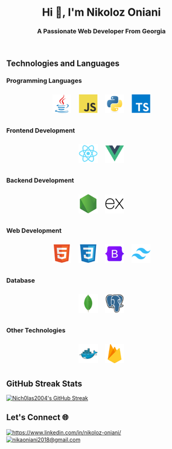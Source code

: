 <h1 align="center">Hi 👋, I'm Nikoloz Oniani</h1>
<h3 align="center">A Passionate Web Developer From Georgia</h3>

<br/>

## Technologies and Languages

### Programming Languages
<span style="display: flex; flex-wrap: wrap; justify-content: center;">
  <a href="https://www.oracle.com/java/"><img src="https://raw.githubusercontent.com/devicons/devicon/master/icons/java/java-original.svg" alt="Java" style="width: 50px; margin: 10px; transition: transform 0.3s ease-in-out;"/></a>
  <a href="https://developer.mozilla.org/en-US/docs/Web/JavaScript"><img src="https://raw.githubusercontent.com/devicons/devicon/master/icons/javascript/javascript-original.svg" alt="JavaScript" style="width: 50px; margin: 10px; transition: transform 0.3s ease-in-out;"/></a>
  <a href="https://www.python.org/"><img src="https://raw.githubusercontent.com/devicons/devicon/master/icons/python/python-original.svg" alt="Python" style="width: 50px; margin: 10px; transition: transform 0.3s ease-in-out;"/></a>
  <a href="https://www.typescriptlang.org/"><img src="https://raw.githubusercontent.com/devicons/devicon/master/icons/typescript/typescript-original.svg" alt="TypeScript" style="width: 50px; margin: 10px; transition: transform 0.3s ease-in-out;"/></a>
</span>

### Frontend Development
<span style="display: flex; flex-wrap: wrap; justify-content: center;">
  <a href="https://reactjs.org/"><img src="https://raw.githubusercontent.com/devicons/devicon/master/icons/react/react-original.svg" alt="React" style="width: 50px; margin: 10px; transition: transform 0.3s ease-in-out;"/></a>
  <a href="https://vuejs.org/"><img src="https://raw.githubusercontent.com/devicons/devicon/master/icons/vuejs/vuejs-original.svg" alt="Vue.js" style="width: 50px; margin: 10px; transition: transform 0.3s ease-in-out;"/></a>
</span>

### Backend Development
<span style="display: flex; flex-wrap: wrap; justify-content: center;">
  <a href="https://nodejs.org/"><img src="https://raw.githubusercontent.com/devicons/devicon/master/icons/nodejs/nodejs-original.svg" alt="Node.js" style="width: 50px; margin: 10px; transition: transform 0.3s ease-in-out;"/></a>
  <a href="https://expressjs.com/"><img src="https://raw.githubusercontent.com/devicons/devicon/master/icons/express/express-original.svg" alt="Express.js" style="width: 50px; margin: 10px; transition: transform 0.3s ease-in-out;"/></a>
</span>

### Web Development
<span style="display: flex; flex-wrap: wrap; justify-content: center;">
  <a href="https://developer.mozilla.org/en-US/docs/Web/HTML"><img src="https://raw.githubusercontent.com/devicons/devicon/master/icons/html5/html5-original.svg" alt="HTML5" style="width: 50px; margin: 10px; transition: transform 0.3s ease-in-out;"/></a>
  <a href="https://developer.mozilla.org/en-US/docs/Web/CSS"><img src="https://raw.githubusercontent.com/devicons/devicon/master/icons/css3/css3-original.svg" alt="CSS3" style="width: 50px; margin: 10px; transition: transform 0.3s ease-in-out;"/></a>
  <a href="https://getbootstrap.com/"><img src="https://raw.githubusercontent.com/devicons/devicon/master/icons/bootstrap/bootstrap-original.svg" alt="Bootstrap" style="width: 50px; margin: 10px; transition: transform 0.3s ease-in-out;"/></a>
  <a href="https://tailwindcss.com/"><img src="https://raw.githubusercontent.com/devicons/devicon/master/icons/tailwindcss/tailwindcss-original.svg" alt="Tailwind CSS" style="width: 50px; margin: 10px; transition: transform 0.3s ease-in-out;"/></a>
</span>

### Database
<span style="display: flex; flex-wrap: wrap; justify-content: center;">
  <a href="https://www.mongodb.com/"><img src="https://raw.githubusercontent.com/devicons/devicon/master/icons/mongodb/mongodb-original.svg" alt="MongoDB" style="width: 50px; margin: 10px; transition: transform 0.3s ease-in-out;"/></a>
  <a href="https://www.postgresql.org/"><img src="https://raw.githubusercontent.com/devicons/devicon/master/icons/postgresql/postgresql-original.svg" alt="PostgreSQL" style="width: 50px; margin: 10px; transition: transform 0.3s ease-in-out;"/></a>
</span>

### Other Technologies
<span style="display: flex; flex-wrap: wrap; justify-content: center;">
  <a href="https://www.docker.com/"><img src="https://raw.githubusercontent.com/devicons/devicon/master/icons/docker/docker-original.svg" alt="Docker" style="width: 50px; margin: 10px; transition: transform 0.3s ease-in-out;"/></a>
  <a href="https://firebase.google.com/"><img src="https://raw.githubusercontent.com/devicons/devicon/master/icons/firebase/firebase-original.svg" alt="Firebase" style="width: 50px; margin: 10px; transition: transform 0.3s ease-in-out;"/></a>
</span>

## GitHub Streak Stats
[![Nich0las2004's GitHub Streak](https://github-readme-streak-stats.herokuapp.com/?user=Nich0las2004&theme=dark)](https://github.com/Nich0las2004)


## Let's Connect 🌐

<p align="left">
<a href="https://www.linkedin.com/in/nikoloz-oniani/" target="blank"><img align="center" src="https://raw.githubusercontent.com/rahuldkjain/github-profile-readme-generator/master/src/images/icons/Social/linked-in-alt.svg" alt="https://www.linkedin.com/in/nikoloz-oniani/" height="30" width="40" /></a>
    &nbsp;
  <a href="nikaoniani2018@gmail.com">
    <img align="center" src="https://img.icons8.com/color/48/000000/gmail.png" alt="nikaoniani2018@gmail.com" height="40" width="40" />
  </a>
</p>
